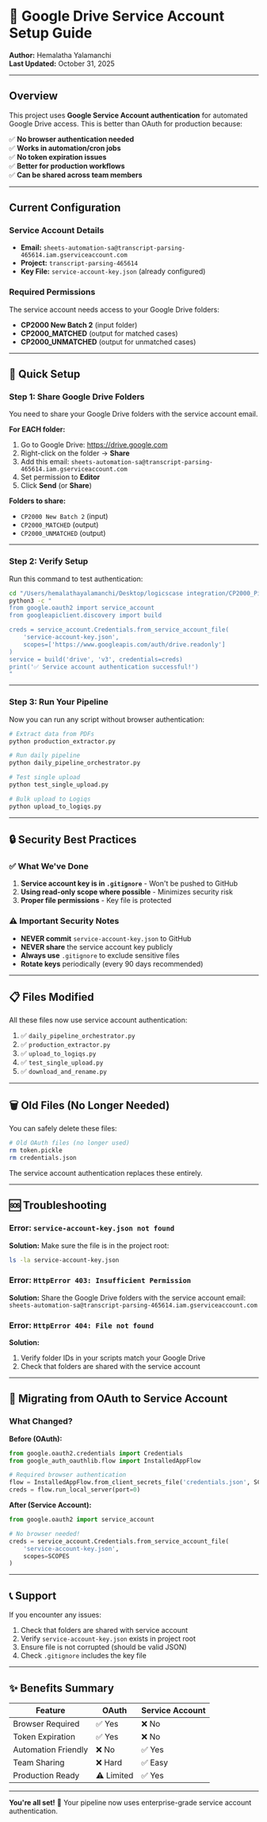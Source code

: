 # 🔐 Google Drive Service Account Setup Guide

**Author:** Hemalatha Yalamanchi  
**Last Updated:** October 31, 2025

---

## Overview

This project uses **Google Service Account authentication** for automated Google Drive access. This is better than OAuth for production because:

✅ **No browser authentication needed**  
✅ **Works in automation/cron jobs**  
✅ **No token expiration issues**  
✅ **Better for production workflows**  
✅ **Can be shared across team members**  

---

## Current Configuration

### Service Account Details
- **Email:** `sheets-automation-sa@transcript-parsing-465614.iam.gserviceaccount.com`
- **Project:** `transcript-parsing-465614`
- **Key File:** `service-account-key.json` (already configured)

### Required Permissions
The service account needs access to your Google Drive folders:
- **CP2000 New Batch 2** (input folder)
- **CP2000_MATCHED** (output for matched cases)
- **CP2000_UNMATCHED** (output for unmatched cases)

---

## 🚀 Quick Setup

### Step 1: Share Google Drive Folders

You need to share your Google Drive folders with the service account email.

**For EACH folder:**

1. Go to Google Drive: https://drive.google.com
2. Right-click on the folder → **Share**
3. Add this email: `sheets-automation-sa@transcript-parsing-465614.iam.gserviceaccount.com`
4. Set permission to **Editor**
5. Click **Send** (or **Share**)

**Folders to share:**
- `CP2000 New Batch 2` (input)
- `CP2000_MATCHED` (output)
- `CP2000_UNMATCHED` (output)

---

### Step 2: Verify Setup

Run this command to test authentication:

```bash
cd "/Users/hemalathayalamanchi/Desktop/logicscase integration/CP2000_Pipeline"
python3 -c "
from google.oauth2 import service_account
from googleapiclient.discovery import build

creds = service_account.Credentials.from_service_account_file(
    'service-account-key.json',
    scopes=['https://www.googleapis.com/auth/drive.readonly']
)
service = build('drive', 'v3', credentials=creds)
print('✅ Service account authentication successful!')
"
```

---

### Step 3: Run Your Pipeline

Now you can run any script without browser authentication:

```bash
# Extract data from PDFs
python production_extractor.py

# Run daily pipeline
python daily_pipeline_orchestrator.py

# Test single upload
python test_single_upload.py

# Bulk upload to Logiqs
python upload_to_logiqs.py
```

---

## 🔒 Security Best Practices

### ✅ What We've Done

1. **Service account key is in `.gitignore`** - Won't be pushed to GitHub
2. **Using read-only scope where possible** - Minimizes security risk
3. **Proper file permissions** - Key file is protected

### ⚠️ Important Security Notes

- **NEVER commit** `service-account-key.json` to GitHub
- **NEVER share** the service account key publicly
- **Always use** `.gitignore` to exclude sensitive files
- **Rotate keys** periodically (every 90 days recommended)

---

## 📋 Files Modified

All these files now use service account authentication:

1. ✅ `daily_pipeline_orchestrator.py`
2. ✅ `production_extractor.py`
3. ✅ `upload_to_logiqs.py`
4. ✅ `test_single_upload.py`
5. ✅ `download_and_rename.py`

---

## 🗑️ Old Files (No Longer Needed)

You can safely delete these files:

```bash
# Old OAuth files (no longer used)
rm token.pickle
rm credentials.json
```

The service account authentication replaces these entirely.

---

## 🆘 Troubleshooting

### Error: `service-account-key.json not found`

**Solution:** Make sure the file is in the project root:
```bash
ls -la service-account-key.json
```

### Error: `HttpError 403: Insufficient Permission`

**Solution:** Share the Google Drive folders with the service account email:
`sheets-automation-sa@transcript-parsing-465614.iam.gserviceaccount.com`

### Error: `HttpError 404: File not found`

**Solution:** 
1. Verify folder IDs in your scripts match your Google Drive
2. Check that folders are shared with the service account

---

## 🔄 Migrating from OAuth to Service Account

### What Changed?

**Before (OAuth):**
```python
from google.oauth2.credentials import Credentials
from google_auth_oauthlib.flow import InstalledAppFlow

# Required browser authentication
flow = InstalledAppFlow.from_client_secrets_file('credentials.json', SCOPES)
creds = flow.run_local_server(port=0)
```

**After (Service Account):**
```python
from google.oauth2 import service_account

# No browser needed!
creds = service_account.Credentials.from_service_account_file(
    'service-account-key.json',
    scopes=SCOPES
)
```

---

## 📞 Support

If you encounter any issues:

1. Check that folders are shared with service account
2. Verify `service-account-key.json` exists in project root
3. Ensure file is not corrupted (should be valid JSON)
4. Check `.gitignore` includes the key file

---

## ✨ Benefits Summary

| Feature | OAuth | Service Account |
|---------|-------|-----------------|
| Browser Required | ✅ Yes | ❌ No |
| Token Expiration | ✅ Yes | ❌ No |
| Automation Friendly | ❌ No | ✅ Yes |
| Team Sharing | ❌ Hard | ✅ Easy |
| Production Ready | ⚠️ Limited | ✅ Yes |

---

**You're all set!** 🚀 Your pipeline now uses enterprise-grade service account authentication.

